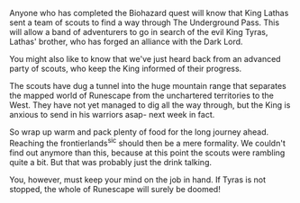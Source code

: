 Anyone who has completed the Biohazard quest will know that King Lathas sent a team of scouts to find a way through The Underground Pass. This will allow a band of adventurers to go in search of the evil King Tyras, Lathas' brother, who has forged an alliance with the Dark Lord.

You might also like to know that we've just heard back from an advanced party of scouts, who keep the King informed of their progress.

The scouts have dug a tunnel into the huge mountain range that separates the mapped world of Runescape from the unchartered territories to the West. They have not yet managed to dig all the way through, but the King is anxious to send in his warriors asap- next week in fact.

So wrap up warm and pack plenty of food for the long journey ahead. Reaching the frontierlands<sup>sic</sup> should then be a mere formality. We couldn't find out anymore than this, because at this point the scouts were rambling quite a bit. But that was probably just the drink talking.

You, however, must keep your mind on the job in hand. If Tyras is not stopped, the whole of Runescape will surely be doomed!
